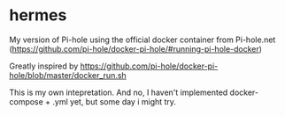 # hermes
My version of Pi-hole using the official docker container from Pi-hole.net (https://github.com/pi-hole/docker-pi-hole/#running-pi-hole-docker)

Greatly inspired by https://github.com/pi-hole/docker-pi-hole/blob/master/docker_run.sh

This is my own intepretation. And no, I haven't implemented docker-compose + .yml yet, but some day i might try.
